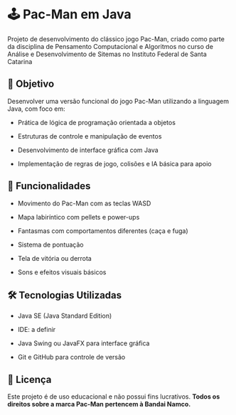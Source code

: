 # 🕹️ **Pac-Man em Java**

Projeto de desenvolvimento do clássico jogo Pac-Man, criado como parte da disciplina de Pensamento Computacional e Algoritmos no curso de Análise e Desenvolvimento de Sitemas no Instituto Federal de Santa Catarina

##

## 📌 **Objetivo**

Desenvolver uma versão funcional do jogo Pac-Man utilizando a linguagem Java, com foco em:

- Prática de lógica de programação orientada a objetos

- Estruturas de controle e manipulação de eventos

- Desenvolvimento de interface gráfica com Java

- Implementação de regras de jogo, colisões e IA básica para apoio

##

## 🧩 **Funcionalidades**

- Movimento do Pac-Man com as teclas WASD

- Mapa labiríntico com pellets e power-ups

- Fantasmas com comportamentos diferentes (caça e fuga)

- Sistema de pontuação

- Tela de vitória ou derrota

- Sons e efeitos visuais básicos

 ##

## 🛠️  **Tecnologias Utilizadas**

- Java SE (Java Standard Edition)

- IDE: a definir
  
- Java Swing ou JavaFX para interface gráfica

- Git e GitHub para controle de versão

##

## **📝 Licença**

Este projeto é de uso educacional e não possui fins lucrativos. **Todos os direitos sobre a marca Pac-Man pertencem à Bandai Namco.**

